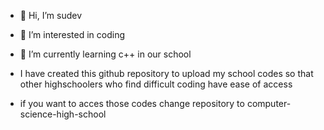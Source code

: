- 👋 Hi, I’m sudev
- 👀 I’m interested in coding 
- 🌱 I’m currently learning c++ in our school 
- I have created this github repository to upload my school codes so that other highschoolers who find difficult coding have ease of access

- if you want to acces those codes change repository to computer-science-high-school 

<!---
sudviz/sudviz is a ✨ special ✨ repository because its `README.md` (this file) appears on your GitHub profile.
You can click the Preview link to take a look at your changes.
--->
